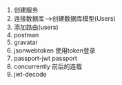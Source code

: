 # 
1. 创建服务
2. 连接数据库-->创建数据库模型(Users)
3. 添加路由(users)
4. postman
5. gravatar
6. jsonwebtoken  使用token登录
7. passport-jwt passport
8. concurrently 前后的连载
9. jwt-decode